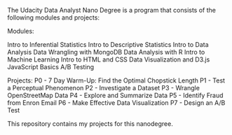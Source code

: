 The Udacity Data Analyst Nano Degree is a program that consists of the following modules and projects:

Modules:

Intro to Inferential Statistics
Intro to Descriptive Statistics
Intro to Data Analysis
Data Wrangling with MongoDB
Data Analysis with R
Intro to Machine Learning
Intro to HTML and CSS
Data Visualization and D3.js
JavaScript Basics
A/B Testing

Projects: 
P0 - 7 Day Warm-Up: Find the Optimal Chopstick Length 
P1 - Test a Perceptual Phenomenon 
P2 - Investigate a Dataset 
P3 - Wrangle OpenStreetMap Data 
P4 - Explore and Summarize Data 
P5 - Identify Fraud from Enron Email 
P6 - Make Effective Data Visualization 
P7 - Design an A/B Test

This repository contains my projects for this nanodegree.